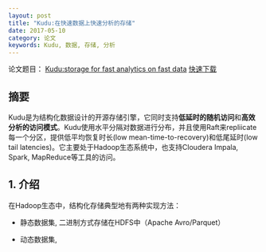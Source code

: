 ```yaml
---
layout: post
title: "Kudu:在快速数据上快速分析的存储"
date: 2017-05-10
category: 论文
keywords: Kudu, 数据, 存储, 分析
---
```


论文题目： [Kudu:storage for fast analytics on fast data](kudu.apache.org/kudu.pdf) [快速下载](/pieces_of_work/concurrent_control/kudu.pdf)

## 摘要

Kudu是为结构化数据设计的开源存储引擎，它同时支持**低延时的随机访问**和**高效分析的访问模式**。Kudu使用水平分隔对数据进行分布，并且使用Raft来repliicate每一个分区，提供低平均恢复时长(low mean-time-to-recovery)和低尾延时(low tail latencies)。它主要处于Hadoop生态系统中，也支持Cloudera Impala, Spark, MapReduce等工具的访问。

## 1. 介绍

在Hadoop生态中，结构化存储典型地有两种实现方法：
* 静态数据集,
    二进制方式存储在HDFS中（Apache Avro/Parquet）
    
* 动态数据集, 
